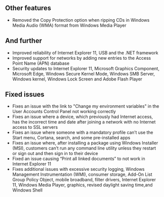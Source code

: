 ## Other features
- Removed the Copy Protection option when ripping CDs in Windows Media Audio (WMA) format from Windows Media Player

## And further
- Improved reliability of Internet Explorer 11, USB and the .NET framework
- Improved support for networks by adding new entries to the Access Point Name (APN) database
- Security updates to Internet Explorer 11, Microsoft Graphics Component, Microsoft Edge, Windows Secure Kernel Mode, Windows SMB Server, Windows kernel, Windows Lock Screen and Adobe Flash Player

## Fixed issues
- Fixes an issue with the link to "Change my environment variables" in the User Accounts Control Panel not working correctly
- Fixes an issue where a device, which previously had Internet access, has the incorrect time and date after joining a network with no Internet access to SSL servers
- Fixes an issue where someone with a mandatory profile can’t use the Start menu, Cortana, search, and some pre-installed apps
- Fixes an issue where, after installing a package using Windows Installer (MSI), customers can’t run any command line utility unless they restart or sign out and then sign in to their device
- Fixed an issue causing “Print all linked documents” to not work in Internet Explorer 11
- Fixes additional issues with excessive security logging, Windows Management Instrumentation (WMI), consumer storage, Add-On List Group Policy Object, mobile broadband, filter drivers, Internet Explorer 11, Windows Media Player, graphics, revised daylight saving time,and Windows Shell